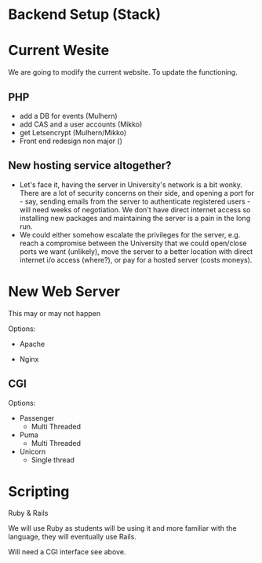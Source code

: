 # Backend Setup (Stack)

# Current Wesite

We are going to modify the current website. To update the functioning.

## PHP

* add a DB for events (Mulhern)
* add CAS and a user accounts (Mikko)
* get Letsencrypt (Mulhern/Mikko)
* Front end redesign non major ()

## New hosting service altogether?

* Let's face it, having the server in University's network is a bit wonky. There are a lot of security concerns on their side, and opening a port for - say, sending emails from the server to authenticate registered users - will need weeks of negotiation. We don't have direct internet access so installing new packages and maintaining the server is a pain in the long run.
* We could either somehow escalate the privileges for the server, e.g. reach a compromise between the University that we could open/close ports we want (unlikely), move the server to a better location with direct internet i/o access (where?), or pay for a hosted server (costs moneys).

# New Web Server

This may or may not happen

Options:

* Apache

* Nginx

## CGI

Options:

* Passenger
    * Multi Threaded
* Puma
    * Multi Threaded
* Unicorn
    * Single thread

# Scripting 

Ruby & Rails

We will use Ruby as students will be using it and more familiar with the language, they will eventually use Rails.

Will need a CGI interface see above.


